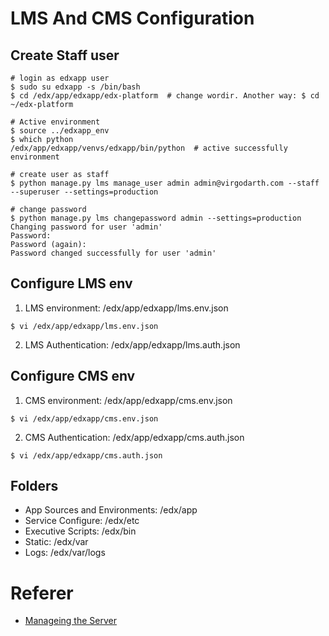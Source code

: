 # LMS And CMS Configuration
## Create Staff user
```
# login as edxapp user
$ sudo su edxapp -s /bin/bash
$ cd /edx/app/edxapp/edx-platform  # change wordir. Another way: $ cd ~/edx-platform

# Active environment
$ source ../edxapp_env
$ which python
/edx/app/edxapp/venvs/edxapp/bin/python  # active successfully environment 

# create user as staff
$ python manage.py lms manage_user admin admin@virgodarth.com --staff --superuser --settings=production

# change password
$ python manage.py lms changepassword admin --settings=production
Changing password for user 'admin'
Password:
Password (again):
Password changed successfully for user 'admin'
```

## Configure LMS env
1. LMS environment: /edx/app/edxapp/lms.env.json
```
$ vi /edx/app/edxapp/lms.env.json
```

2. LMS Authentication: /edx/app/edxapp/lms.auth.json

## Configure CMS env
1. CMS environment: /edx/app/edxapp/cms.env.json
```
$ vi /edx/app/edxapp/cms.env.json
```

2. CMS Authentication: /edx/app/edxapp/cms.auth.json
```
$ vi /edx/app/edxapp/cms.auth.json
```

## Folders
- App Sources and Environments: /edx/app
- Service Configure: /edx/etc
- Executive Scripts: /edx/bin
- Static: /edx/var
- Logs: /edx/var/logs


# Referer
- [Manageing the Server](https://openedx.atlassian.net/wiki/spaces/OpenOPS/pages/60227913/Managing+Open+edX+Tips+and+Tricks)
